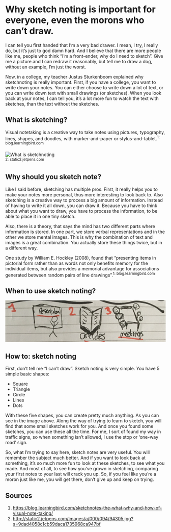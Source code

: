 # Why sketch noting is important for everyone, even the morons who can’t draw.

I can tell you first handed that I’m a very bad drawer. I mean, I try, I really do, but it’s just to god damn hard. And I believe that there are more people like me, people who think “I’m a front-ender, why do I need to sketch”. Give me a picture and I can redraw it reasonably, but tell me to draw a dog, without an example, I’m just the worst.

Now, in a college, my teacher Justus Sturkenboom explained why sketchnoting is really important. First, if you have a college, you want to write down your notes. You can either choose to write down a lot of text, or you can write down text with small drawings (or sketches). When you look back at your notes, I can tell you, it’s a lot more fun to watch the text with sketches, than the text without the sketches.

## What is sketching?
Visual notetaking is a creative way to take notes using pictures, typography, lines, shapes, and doodles, with marker-and-paper or stylus-and-tablet.<sup>1: blog.learningbird.com</sup>

![What is sketchnoting](http://static2.jetpens.com/images/a/000/094/94305.jpg?s=9dad4058c1cb59daca1735968ca947bf)<br/>
<sup>2: static2.jetpens.com</sup>
 
## Why should you sketch note?
Like I said before, sketching has multiple pros. First, it really helps you to make your notes more personal, thus more interesting to look back to. Also sketching is a creative way to process a big amount of information. Instead of having to write it all down, you can draw it. Because you have to think about what you want to draw, you have to process the information, to be able to place it in one tiny sketch.

Also, there is a theory, that says the mind has two different parts where information is stored.
In one part, we store verbal representations and in the other we store mental images. This is why the combination of text and images is a great combination. You actually store these things twice, but in a different way.

One study by William E. Hockley (2008), found that “presenting items in pictorial form rather than as words not only benefits memory for the individual items, but also provides a memorial advantage for associations generated between random pairs of line drawings”.<sup>1: blog.learningbird.com</sup>

## When to use sketch noting?
![When to Sketch](/images/when-to-sketch.jpg)

## How to: sketch noting
First, don’t tell me “I can’t draw”. Sketch noting is very simple. You have 5 simple basic shapes:
-	Square
-	Triangle
-	Circle
-	Lines
-	Dots

With these five shapes, you can create pretty much anything. As you can see in the image above. Along the way of trying to learn to sketch, you will find that some small sketches work for you. And once you found some sketches, you can use these all the time.
For me, I sort of found my way in traffic signs, so when something isn’t allowed, I use the stop or ‘one-way road’ sign.

So, what I’m trying to say here, sketch notes are very useful. You will remember the subject much better. And if you want to look back at something, it’s so much more fun to look at these sketches, to see what you made. And most of all, to see how you’ve grown in sketching, comparing your first notes to your last will crack you up.
So, if you feel like you’re a moron just like me, you will get there, don’t give up and keep on trying.

## Sources
1. https://blog.learningbird.com/sketchnotes-the-what-why-and-how-of-visual-note-taking/
2. http://static2.jetpens.com/images/a/000/094/94305.jpg?s=9dad4058c1cb59daca1735968ca947bf
